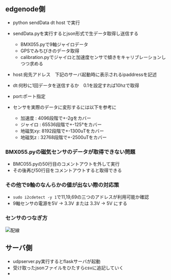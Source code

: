 ## edgenode側
- python sendData dt host で実行 
- sendData.pyを実行するとjson形式で生データ取得し送信する
  - BMX055.pyで9軸ジャイロデータ
  - GPSでみちびきのデータ取得
  - calibration.pyでジャイロと加速度センサで傾きをキャリブレーションしつつ求める
- host:宛先アドレス　下記のサーバ起動時に表示されるipaddressを記述
- dt:何秒に1回データを送信するか　0.1を設定すれば10hzで取得
- port:ポート指定

- センサを実際のデータに変形するには以下を参考に
  - 加速度    : 4096段階で+-2gをカバー
  - ジャイロ : 65536段階で+-125°をカバー
  - 地磁気xy: 8192段階で+-1300uTをカバー
  - 地磁気z  : 32768段階で+-2500uTをカバー

### BMX055.pyの磁気センサのデータが取得できない問題
- BMC055.pyの50行目のコメントアウトを外して実行
- その後再び50行目をコメントアウトすると取得できる

### その他で9軸のなんらかの値が出ない際の対応策
- `sudo i2cdetect -y 1`で11,19,69の三つのアドレスが利用可能か確認
- 9軸センサの電源を5V -> 3.3V または 3.3V -> 5V にする

### センサのつなぎ方
![配線](https://user-images.githubusercontent.com/18510099/44737522-32dca880-ab2d-11e8-9b2e-835aa9d01113.png "配線")



## サーバ側
- udpserver.py実行するとflaskサーバが起動
- 受け取ったjsonファイルをひたすらcsvに追記していく
- 
